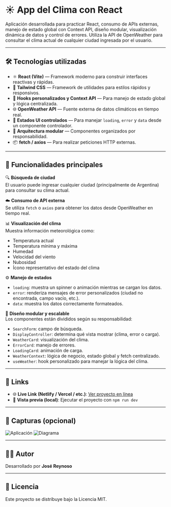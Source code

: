 # ☀️ App del Clima con React

Aplicación desarrollada para practicar React, consumo de APIs externas, manejo de estado global con Context API, diseño modular, visualización dinámica de datos y control de errores. Utiliza la API de OpenWeather para consultar el clima actual de cualquier ciudad ingresada por el usuario.

---

## 🛠 Tecnologías utilizadas

- ⚛️ **React (Vite)** — Framework moderno para construir interfaces reactivas y rápidas.
- 💨 **Tailwind CSS** — Framework de utilidades para estilos rápidos y responsivos.
- 🔄 **Hooks personalizados y Context API** — Para manejo de estado global y lógica centralizada.
- 🌐 **OpenWeather API** — Fuente externa de datos climáticos en tiempo real.
- 🚦 **Estados UI controlados** — Para manejar `loading`, `error` y `data` desde un componente controlador.
- 🧩 **Arquitectura modular** — Componentes organizados por responsabilidad.
- 📦 **fetch / axios** — Para realizar peticiones HTTP externas.

---

## 🌈 Funcionalidades principales

🔍 **Búsqueda de ciudad**  
El usuario puede ingresar cualquier ciudad (principalmente de Argentina) para consultar su clima actual.

☁️ **Consumo de API externa**  
Se utiliza `fetch` o `axios` para obtener los datos desde OpenWeather en tiempo real.

📊 **Visualización del clima**  
Muestra información meteorológica como:
- Temperatura actual
- Temperatura mínima y máxima
- Humedad
- Velocidad del viento
- Nubosidad
- Ícono representativo del estado del clima

⚙️ **Manejo de estados**  
- `loading`: muestra un spinner o animación mientras se cargan los datos.  
- `error`: renderiza mensajes de error personalizados (ciudad no encontrada, campo vacío, etc.).  
- `data`: muestra los datos correctamente formateados.

🧠 **Diseño modular y escalable**  
Los componentes están divididos según su responsabilidad:
- `SearchForm`: campo de búsqueda.
- `DisplayController`: determina qué vista mostrar (clima, error o carga).
- `WeatherCard`: visualización del clima.
- `ErrorCard`: manejo de errores.
- `LoadingCard`: animación de carga.
- `WeatherContext`: lógica de negocio, estado global y fetch centralizado.
- `useWeather`: hook personalizado para manejar la lógica del clima.

---

## 🔗 Links

- 🌐 **Live Link (Netlify / Vercel / etc.)**: [Ver proyecto en línea](#)
- 📁 **Vista previa (local)**: Ejecutar el proyecto con `npm run dev`

---

## 📸 Capturas (opcional)

![Aplicación](./screenshots/screen_app.png)
![Diagrama](./screenshots/screen_diagrama.png)

---

## 🧑‍💻 Autor

Desarrollado por **José Reynoso**

---

## 📄 Licencia
Este proyecto se distribuye bajo la Licencia MIT.
